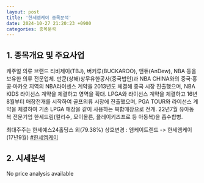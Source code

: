 ```yaml
---
layout: post
title: '한세엠케이 종목분석'
date: 2024-10-27 21:20:23 +0900
categories: 종목분석
---
```


## 1. 종목개요 및 주요사업

캐주얼 의류 브랜드 티비제이(TBJ), 버커루(BUCKAROO), 앤듀(AnDew), NBA 등을 보유한 의류 전문업체. 만쿤(상해)상무유한공사(중국법인)과 NBA CHINA와의 중국·홍콩·마카오 지역의 NBA라이센스 계약을 2013년도 체결해 중국 시장 진출했으며, NBA KIDS 라이선스 계약을 체결하고 영역을 확대. LPGA와 라이선스 계약을 체결하고 16년8월부터 매장전개를 시작하여 골프의류 시장에 진출했으며, PGA TOUR와 라이선스 계약을 체결하여 기존 LPGA 매장을 같이 사용하는 복합매장으로 전개. 22년7월 유아동복 전문기업 한세드림(컬리수, 모이몰른, 플레이키즈프로 등 아동복)을 흡수합병.

최대주주는 한세예스24홀딩스 외(79.38%) 상호변경 : 엠케이트렌드 -> 한세엠케이(17년9월)
[#한세엠케이](#)

## 2. 시세분석

No price analysis available
